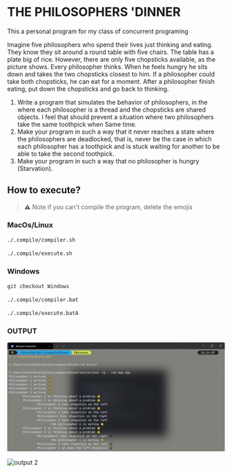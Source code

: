 # THE PHILOSOPHERS 'DINNER

This a personal program for my class of concurrent programing 

Imagine five philosophers who spend their lives just thinking and eating. They know
they sit around a round table with five chairs. The table has a plate
big of rice. However, there are only five chopsticks available,
as the picture shows. Every philosopher thinks. When he feels hungry
he sits down and takes the two chopsticks closest to him. If a philosopher could
take both chopsticks, he can eat for a moment. After a philosopher
finish eating, put down the chopsticks and go back to thinking.

1. Write a program that simulates the behavior of philosophers, in the
where each philosopher is a thread and the chopsticks are shared objects. I feel that
should prevent a situation where two philosophers take the same toothpick when
Same time.
2. Make your program in such a way that it never reaches a state where the
philosophers are deadlocked, that is, never be the case
in which each philosopher has a toothpick and is stuck waiting for another to
be able to take the second toothpick.
3. Make your program in such a way that no philosopher is hungry
(Starvation).

## How to execute?

> ⚠️  Note if you can't compile the program, delete the emojis

### MacOs/Linux 

```bash 
./.compile/compiler.sh
```

```bash 
./.compile/execute.sh
```

### Windows

```cmd
git checkout Windows
```

```cmd
./.compile/compiler.bat
```

```cmd
./.compile/execute.batA
```
### OUTPUT 

![output 1](./.assets/output-1.png "OUTPUT 1")

![output 2](./.assets/outpu-2.png "OUTPUT 2")
